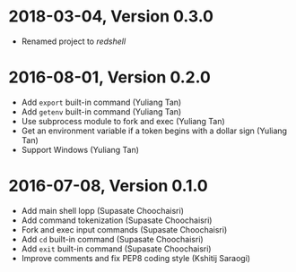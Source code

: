 2018-03-04, Version 0.3.0
=========================
* Renamed project to *redshell*


2016-08-01, Version 0.2.0
=========================
* Add `export` built-in command (Yuliang Tan)
* Add `getenv` built-in command (Yuliang Tan)
* Use subprocess module to fork and exec (Yuliang Tan)
* Get an environment variable if a token begins with a dollar sign (Yuliang Tan)
* Support Windows (Yuliang Tan)

2016-07-08, Version 0.1.0
=========================
* Add main shell lopp (Supasate Choochaisri)
* Add command tokenization (Supasate Choochaisri)
* Fork and exec input commands (Supasate Choochaisri)
* Add `cd` built-in command (Supasate Choochaisri)
* Add `exit` built-in command (Supasate Choochaisri)
* Improve comments and fix PEP8 coding style (Kshitij Saraogi)
